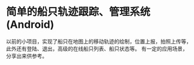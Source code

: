 # 简单的船只轨迹跟踪、管理系统(Android)
以前的小项目，实现了船只在地图上的移动轨迹的绘制，位置上报，拍照上传等，此外还有登陆、退出，高级的在线船只列表、船只状态等。
有一定的应用场景，分享出来供参考。
